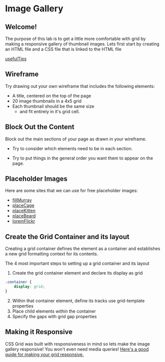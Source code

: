 # Image Gallery

## Welcome!

The purpose of this lab is to get a little more comfortable with grid by making a responsive gallery of thumbnail images. Lets first start by creating an HTML file and a CSS file that is linked to the HTML file

[usefulTips](https://css-tricks.com/snippets/css/complete-guide-grid/)

## Wireframe

Try drawing out your own wireframe that includes the following elements:

- A title, centered on the top of the page
- 20 image thumbnails in a 4x5 grid
- Each thumbnail should be the same size
    - and fit entirely in it's grid cell.

## Block Out the Content

Block out the main sections of your page as drawn in your wireframe.

- Try to consider which elements need to be in each section.

- Try to put things in the general order you want them to appear on the page.

## Placeholder Images

Here are some sites that we can use for free placeholder images:

- [fillMurray](http://www.fillmurray.com/)
- [placeCage](https://www.placecage.com/)
- [placeKitten](https://placekitten.com/)
- [placeBeard](https://placebeard.it/)
- [loremFlickr](https://loremflickr.com/)

## Create the Grid Container and its layout

Creating a grid container defines the element as a container and establishes a new grid formatting context for its contents.

The 4 most important steps to setting up a grid container and its layout

1. Create the grid container element and declare its display as grid

```css
.container {
    display: grid;
}
```

2. Within that container element, define its tracks use grid-template properties
3. Place child elements _within_ the container
4. Specify the gaps with grid gap properties

## Making it Responsive

CSS Grid was built with responsiveness in mind so lets make the image gallery responsive!
You won't even need media queries!
[Here's a good guide for making your grid responsive.](https://css-tricks.com/look-ma-no-media-queries-responsive-layouts-using-css-grid/)
